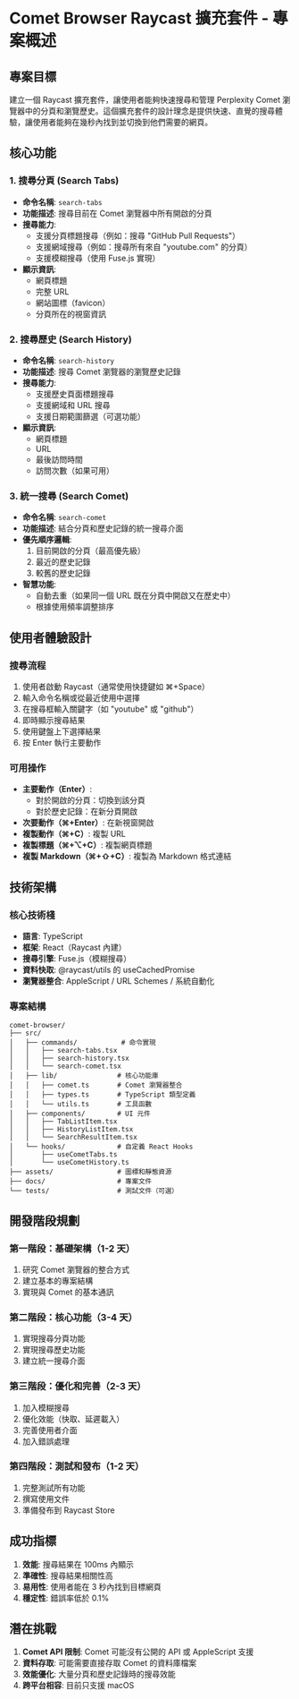 # Comet Browser Raycast 擴充套件 - 專案概述

## 專案目標

建立一個 Raycast 擴充套件，讓使用者能夠快速搜尋和管理 Perplexity Comet 瀏覽器中的分頁和瀏覽歷史。這個擴充套件的設計理念是提供快速、直覺的搜尋體驗，讓使用者能夠在幾秒內找到並切換到他們需要的網頁。

## 核心功能

### 1. 搜尋分頁 (Search Tabs)
- **命令名稱**: `search-tabs`
- **功能描述**: 搜尋目前在 Comet 瀏覽器中所有開啟的分頁
- **搜尋能力**:
  - 支援分頁標題搜尋（例如：搜尋 "GitHub Pull Requests"）
  - 支援網域搜尋（例如：搜尋所有來自 "youtube.com" 的分頁）
  - 支援模糊搜尋（使用 Fuse.js 實現）
- **顯示資訊**:
  - 網頁標題
  - 完整 URL
  - 網站圖標（favicon）
  - 分頁所在的視窗資訊

### 2. 搜尋歷史 (Search History)
- **命令名稱**: `search-history`
- **功能描述**: 搜尋 Comet 瀏覽器的瀏覽歷史記錄
- **搜尋能力**:
  - 支援歷史頁面標題搜尋
  - 支援網域和 URL 搜尋
  - 支援日期範圍篩選（可選功能）
- **顯示資訊**:
  - 網頁標題
  - URL
  - 最後訪問時間
  - 訪問次數（如果可用）

### 3. 統一搜尋 (Search Comet)
- **命令名稱**: `search-comet`
- **功能描述**: 結合分頁和歷史記錄的統一搜尋介面
- **優先順序邏輯**:
  1. 目前開啟的分頁（最高優先級）
  2. 最近的歷史記錄
  3. 較舊的歷史記錄
- **智慧功能**:
  - 自動去重（如果同一個 URL 既在分頁中開啟又在歷史中）
  - 根據使用頻率調整排序

## 使用者體驗設計

### 搜尋流程
1. 使用者啟動 Raycast（通常使用快捷鍵如 ⌘+Space）
2. 輸入命令名稱或從最近使用中選擇
3. 在搜尋框輸入關鍵字（如 "youtube" 或 "github"）
4. 即時顯示搜尋結果
5. 使用鍵盤上下選擇結果
6. 按 Enter 執行主要動作

### 可用操作
- **主要動作（Enter）**: 
  - 對於開啟的分頁：切換到該分頁
  - 對於歷史記錄：在新分頁開啟
- **次要動作（⌘+Enter）**: 在新視窗開啟
- **複製動作（⌘+C）**: 複製 URL
- **複製標題（⌘+⌥+C）**: 複製網頁標題
- **複製 Markdown（⌘+⇧+C）**: 複製為 Markdown 格式連結

## 技術架構

### 核心技術棧
- **語言**: TypeScript
- **框架**: React（Raycast 內建）
- **搜尋引擎**: Fuse.js（模糊搜尋）
- **資料快取**: @raycast/utils 的 useCachedPromise
- **瀏覽器整合**: AppleScript / URL Schemes / 系統自動化

### 專案結構
```
comet-browser/
├── src/
│   ├── commands/           # 命令實現
│   │   ├── search-tabs.tsx
│   │   ├── search-history.tsx
│   │   └── search-comet.tsx
│   ├── lib/               # 核心功能庫
│   │   ├── comet.ts       # Comet 瀏覽器整合
│   │   ├── types.ts       # TypeScript 類型定義
│   │   └── utils.ts       # 工具函數
│   ├── components/        # UI 元件
│   │   ├── TabListItem.tsx
│   │   ├── HistoryListItem.tsx
│   │   └── SearchResultItem.tsx
│   └── hooks/             # 自定義 React Hooks
│       ├── useCometTabs.ts
│       └── useCometHistory.ts
├── assets/                # 圖標和靜態資源
├── docs/                  # 專案文件
└── tests/                 # 測試文件（可選）
```

## 開發階段規劃

### 第一階段：基礎架構（1-2 天）
1. 研究 Comet 瀏覽器的整合方式
2. 建立基本的專案結構
3. 實現與 Comet 的基本通訊

### 第二階段：核心功能（3-4 天）
1. 實現搜尋分頁功能
2. 實現搜尋歷史功能
3. 建立統一搜尋介面

### 第三階段：優化和完善（2-3 天）
1. 加入模糊搜尋
2. 優化效能（快取、延遲載入）
3. 完善使用者介面
4. 加入錯誤處理

### 第四階段：測試和發布（1-2 天）
1. 完整測試所有功能
2. 撰寫使用文件
3. 準備發布到 Raycast Store

## 成功指標

1. **效能**: 搜尋結果在 100ms 內顯示
2. **準確性**: 搜尋結果相關性高
3. **易用性**: 使用者能在 3 秒內找到目標網頁
4. **穩定性**: 錯誤率低於 0.1%

## 潛在挑戰

1. **Comet API 限制**: Comet 可能沒有公開的 API 或 AppleScript 支援
2. **資料存取**: 可能需要直接存取 Comet 的資料庫檔案
3. **效能優化**: 大量分頁和歷史記錄時的搜尋效能
4. **跨平台相容**: 目前只支援 macOS